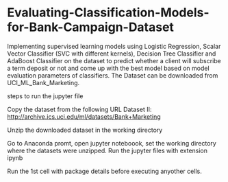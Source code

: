 # Evaluating-Classification-Models-for-Bank-Campaign-Dataset
Implementing supervised learning models using Logistic Regression, Scalar Vector Classifier (SVC with different kernels), Decision Tree Classifier and AdaBoost Classifier on the dataset to predict whether a client will subscribe a term deposit or not and come up with the best model based on model evaluation parameters of classifiers. The Dataset can be downloaded from UCI_ML_Bank_Marketing.

steps to run the jupyter file

Copy the dataset from the following URL
Dataset II: http://archive.ics.uci.edu/ml/datasets/Bank+Marketing

Unzip the downloaded dataset in the working directory

Go to Anaconda promt, open jupyter noteboook, set the working directory where the datasets were unzipped.
Run the jupyter files with extension ipynb

Run the 1st cell with package details before executing anyother cells.
